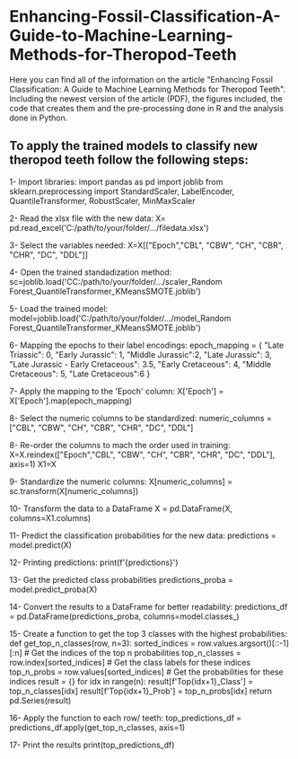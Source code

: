 # Enhancing-Fossil-Classification-A-Guide-to-Machine-Learning-Methods-for-Theropod-Teeth
Here you can find all of the information on the article "Enhancing Fossil Classification: A Guide to Machine Learning Methods for Theropod Teeth". Including the newest version of the article (PDF), the figures included, the code that creates them and the pre-processing done in R and the analysis done in Python.

## To apply the trained models to classify new theropod teeth follow the following steps:

1- Import libraries:
import pandas as pd
import joblib
from sklearn.preprocessing import StandardScaler, LabelEncoder, QuantileTransformer, RobustScaler, MinMaxScaler

2- Read the xlsx file with the new data:
X= pd.read_excel('C:/path/to/your/folder/.../filedata.xlsx')

3- Select the variables needed:
X=X[["Epoch","CBL", "CBW", "CH", "CBR", "CHR", "DC", "DDL"]]

4-  Open the trained standadization method:
sc=joblib.load('CC:/path/to/your/folder/.../scaler_Random Forest_QuantileTransformer_KMeansSMOTE.joblib')

5- Load the trained model:
model=joblib.load('C:/path/to/your/folder/.../model_Random Forest_QuantileTransformer_KMeansSMOTE.joblib')


6- Mapping the epochs to their label encodings:
epoch_mapping = {
    "Late Triassic": 0,
    "Early Jurassic": 1,
    "Middle Jurassic":2,
    "Late Jurassic": 3,
    "Late Jurassic - Early Cretaceous": 3.5,
    "Early Cretaceous": 4,
    "Middle Cretaceous": 5,
    "Late Cretaceous":6
}

7- Apply the mapping to the 'Epoch' column:
X['Epoch'] = X['Epoch'].map(epoch_mapping)

8- Select the numeric columns to be standardized:
numeric_columns = ["CBL", "CBW", "CH", "CBR", "CHR", "DC", "DDL"]

8- Re-order the columns to mach the order used in training:
X=X.reindex(["Epoch","CBL", "CBW", "CH", "CBR", "CHR", "DC", "DDL"], axis=1)
X1=X

9- Standardize the numeric columns:
X[numeric_columns] = sc.transform(X[numeric_columns])

10- Transform the data to a DataFrame
X = pd.DataFrame(X, columns=X1.columns)

11- Predict the classification probabilities for the new data:
predictions = model.predict(X)

12- Printing predictions:
print(f'{predictions}')

13- Get the predicted class probabilities
predictions_proba = model.predict_proba(X)

14- Convert the results to a DataFrame for better readability:
predictions_df = pd.DataFrame(predictions_proba, columns=model.classes_)

15- Create a function to get the top 3 classes with the highest probabilities:
def get_top_n_classes(row, n=3):
    sorted_indices = row.values.argsort()[::-1][:n]  # Get the indices of the top n probabilities
    top_n_classes = row.index[sorted_indices]        # Get the class labels for these indices
    top_n_probs = row.values[sorted_indices]         # Get the probabilities for these indices
        result = {}
    for idx in range(n):
        result[f'Top{idx+1}_Class'] = top_n_classes[idx]
        result[f'Top{idx+1}_Prob'] = top_n_probs[idx]
    return pd.Series(result)

16-  Apply the function to each row/ teeth:
top_predictions_df = predictions_df.apply(get_top_n_classes, axis=1)

17- Print the results
print(top_predictions_df)
